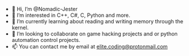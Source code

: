 - 👋 Hi, I’m @Nomadic-Jester
- 👀 I’m interested in C++, C#, C, Python and more. 
- 🌱 I’m currently learning about reading and writing memory through the kernel.
- 💞️ I’m looking to collaborate on game hacking projects and or python automation control projects.
- 📫 You can contact me by email at elite.coding@protonmail.com

<!---
Nomadic-Jester/Nomadic-Jester is a ✨ special ✨ repository because its `README.md` (this file) appears on your GitHub profile.
You can click the Preview link to take a look at your changes.
--->
